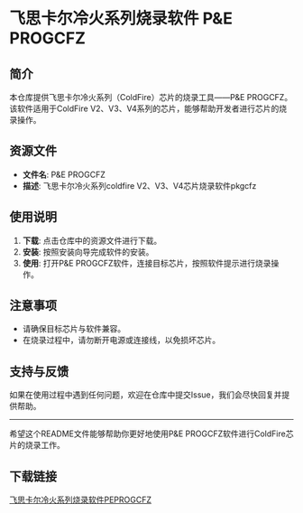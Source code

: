 # 飞思卡尔冷火系列烧录软件 P&E PROGCFZ

## 简介
本仓库提供飞思卡尔冷火系列（ColdFire）芯片的烧录工具——P&E PROGCFZ。该软件适用于ColdFire V2、V3、V4系列的芯片，能够帮助开发者进行芯片的烧录操作。

## 资源文件
- **文件名**: P&E PROGCFZ
- **描述**: 飞思卡尔冷火系列coldfire V2、V3、V4芯片烧录软件pkgcfz

## 使用说明
1. **下载**: 点击仓库中的资源文件进行下载。
2. **安装**: 按照安装向导完成软件的安装。
3. **使用**: 打开P&E PROGCFZ软件，连接目标芯片，按照软件提示进行烧录操作。

## 注意事项
- 请确保目标芯片与软件兼容。
- 在烧录过程中，请勿断开电源或连接线，以免损坏芯片。

## 支持与反馈
如果在使用过程中遇到任何问题，欢迎在仓库中提交Issue，我们会尽快回复并提供帮助。

---

希望这个README文件能够帮助你更好地使用P&E PROGCFZ软件进行ColdFire芯片的烧录工作。

## 下载链接

[飞思卡尔冷火系列烧录软件PEPROGCFZ](https://pan.quark.cn/s/9a0fe2dc6bab)